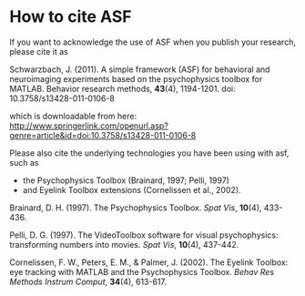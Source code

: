 # How to cite ASF #
If you want to acknowledge the use of ASF when you
publish your research, please cite it as


Schwarzbach, J. (2011). A simple framework (ASF) for behavioral and neuroimaging experiments based on the psychophysics toolbox for MATLAB. Behavior research methods, **43**(4), 1194-1201. doi: 10.3758/s13428-011-0106-8



which is downloadable from here:
http://www.springerlink.com/openurl.asp?genre=article&id=doi:10.3758/s13428-011-0106-8

Please also cite the underlying technologies you have been using with asf, such as
  * the Psychophysics Toolbox (Brainard, 1997; Pelli, 1997)
  * and Eyelink Toolbox extensions (Cornelissen et al., 2002).


Brainard, D. H. (1997). The Psychophysics Toolbox. _Spat Vis_, **10**(4), 433-436.

Pelli, D. G. (1997). The VideoToolbox software for visual psychophysics: transforming numbers into movies. _Spat Vis_, **10**(4), 437-442.

Cornelissen, F. W., Peters, E. M., & Palmer, J. (2002). The Eyelink Toolbox: eye tracking with MATLAB and the Psychophysics Toolbox. _Behav Res Methods Instrum Comput_, **34**(4), 613-617.